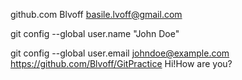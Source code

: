 github.com
Blvoff
basile.lvoff@gmail.com

git config --global user.name "John Doe"

git config --global user.email johndoe@example.com
https://github.com/Blvoff/GitPractice
Hi!How are you?
